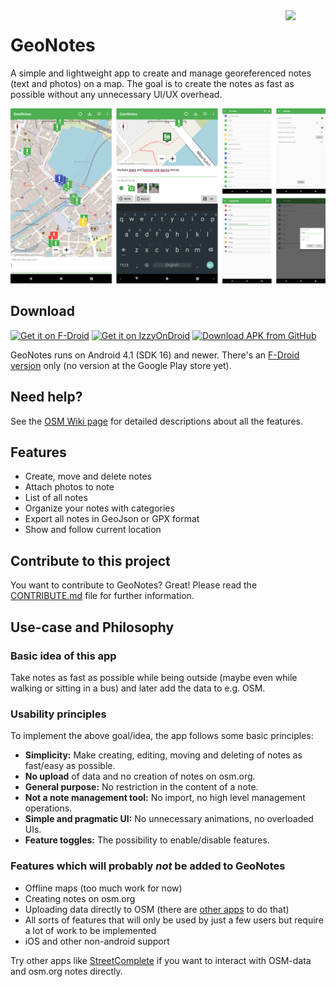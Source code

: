 <img align="right" width="64px" src="https://raw.githubusercontent.com/hauke96/GeoNotes/main/app/src/main/res/mipmap-xxxhdpi/ic_launcher.png">

# GeoNotes
A simple and lightweight app to create and manage georeferenced notes (text and photos) on a map. The goal is to create the notes as fast as possible without any unnecessary UI/UX overhead.

<p align="center">
<img src="screenshots.png" alt="GeoNotes Screenshots"/>
</p>

## Download

[<img src="https://fdroid.gitlab.io/artwork/badge/get-it-on.png" alt="Get it on F-Droid" height="60">](https://f-droid.org/packages/de.hauke_stieler.geonotes/)
[<img src="https://gitlab.com/IzzyOnDroid/repo/-/raw/master/assets/IzzyOnDroid.png" alt="Get it on IzzyOnDroid" height="60">](https://apt.izzysoft.de/fdroid/index/apk/de.hauke_stieler.geonotes)
[<img src="https://user-images.githubusercontent.com/663460/26973090-f8fdc986-4d14-11e7-995a-e7c5e79ed925.png" alt="Download APK from GitHub" height="60">](https://github.com/hauke96/geonotes/releases/latest)

GeoNotes runs on Android 4.1 (SDK 16) and newer. There's an [F-Droid version](https://f-droid.org/en/packages/de.hauke_stieler.geonotes/) only (no version at the Google Play store yet).

## Need help?

See the [OSM Wiki page](https://wiki.openstreetmap.org/wiki/GeoNotes) for detailed descriptions about all the features.

## Features

* Create, move and delete notes
* Attach photos to note
* List of all notes
* Organize your notes with categories
* Export all notes in GeoJson or GPX format
* Show and follow current location

## Contribute to this project

You want to contribute to GeoNotes? Great! Please read the [CONTRIBUTE.md](CONTRIBUTE.md) file for further information.

## Use-case and Philosophy

### Basic idea of this app

Take notes as fast as possible while being outside (maybe even while walking or sitting in a bus) and later add the data to e.g. OSM.

### Usability principles

To implement the above goal/idea, the app follows some basic principles:

* **Simplicity:** Make creating, editing, moving and deleting of notes as fast/easy as possible.
* **No upload** of data and no creation of notes on osm.org.
* **General purpose:** No restriction in the content of a note.
* **Not a note management tool:** No import, no high level management operations.
* **Simple and pragmatic UI:** No unnecessary animations, no overloaded UIs.
* **Feature toggles:** The possibility to enable/disable features.

### Features which will probably *not* be added to GeoNotes

* Offline maps (too much work for now)
* Creating notes on osm.org
* Uploading data directly to OSM (there are [other apps](https://github.com/streetcomplete/StreetComplete) to do that)
* All sorts of features that will only be used by just a few users but require a lot of work to be implemented
* iOS and other non-android support

Try other apps like [StreetComplete](https://github.com/streetcomplete/StreetComplete) if you want to interact with OSM-data and osm.org notes directly.

